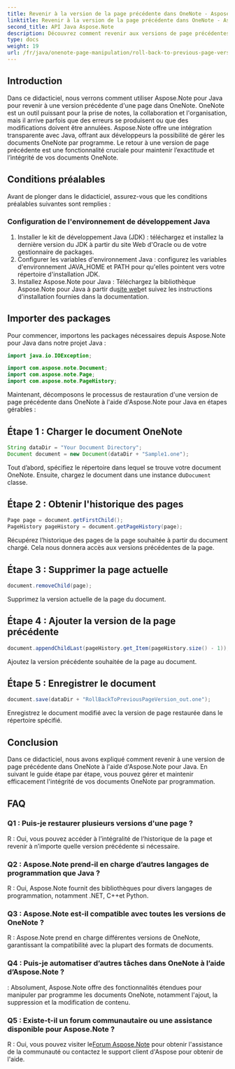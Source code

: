 ```yaml
---
title: Revenir à la version de la page précédente dans OneNote - Aspose.Note
linktitle: Revenir à la version de la page précédente dans OneNote - Aspose.Note
second_title: API Java Aspose.Note
description: Découvrez comment revenir aux versions de page précédentes dans OneNote à l’aide d’Aspose.Note pour Java. Suivez ce guide étape par étape pour une gestion efficace des documents.
type: docs
weight: 19
url: /fr/java/onenote-page-manipulation/roll-back-to-previous-page-version/
---
```

## Introduction

Dans ce didacticiel, nous verrons comment utiliser Aspose.Note pour Java pour revenir à une version précédente d'une page dans OneNote. OneNote est un outil puissant pour la prise de notes, la collaboration et l'organisation, mais il arrive parfois que des erreurs se produisent ou que des modifications doivent être annulées. Aspose.Note offre une intégration transparente avec Java, offrant aux développeurs la possibilité de gérer les documents OneNote par programme. Le retour à une version de page précédente est une fonctionnalité cruciale pour maintenir l’exactitude et l’intégrité de vos documents OneNote.

## Conditions préalables

Avant de plonger dans le didacticiel, assurez-vous que les conditions préalables suivantes sont remplies :

### Configuration de l'environnement de développement Java
1. Installer le kit de développement Java (JDK) : téléchargez et installez la dernière version du JDK à partir du site Web d'Oracle ou de votre gestionnaire de packages.
2. Configurer les variables d'environnement Java : configurez les variables d'environnement JAVA_HOME et PATH pour qu'elles pointent vers votre répertoire d'installation JDK.
3.  Installez Aspose.Note pour Java : Téléchargez la bibliothèque Aspose.Note pour Java à partir du[site web](https://purchase.aspose.com/buy)et suivez les instructions d'installation fournies dans la documentation.

## Importer des packages

Pour commencer, importons les packages nécessaires depuis Aspose.Note pour Java dans notre projet Java :

```java
import java.io.IOException;

import com.aspose.note.Document;
import com.aspose.note.Page;
import com.aspose.note.PageHistory;
```

Maintenant, décomposons le processus de restauration d'une version de page précédente dans OneNote à l'aide d'Aspose.Note pour Java en étapes gérables :

## Étape 1 : Charger le document OneNote
```java
String dataDir = "Your Document Directory";
Document document = new Document(dataDir + "Sample1.one");
```
 Tout d’abord, spécifiez le répertoire dans lequel se trouve votre document OneNote. Ensuite, chargez le document dans une instance du`Document` classe.

## Étape 2 : Obtenir l'historique des pages
```java
Page page = document.getFirstChild();
PageHistory pageHistory = document.getPageHistory(page);
```
Récupérez l’historique des pages de la page souhaitée à partir du document chargé. Cela nous donnera accès aux versions précédentes de la page.

## Étape 3 : Supprimer la page actuelle
```java
document.removeChild(page);
```
Supprimez la version actuelle de la page du document.

## Étape 4 : Ajouter la version de la page précédente
```java
document.appendChildLast(pageHistory.get_Item(pageHistory.size() - 1));
```
Ajoutez la version précédente souhaitée de la page au document.

## Étape 5 : Enregistrer le document
```java
document.save(dataDir + "RollBackToPreviousPageVersion_out.one");
```
Enregistrez le document modifié avec la version de page restaurée dans le répertoire spécifié.

## Conclusion

Dans ce didacticiel, nous avons expliqué comment revenir à une version de page précédente dans OneNote à l'aide d'Aspose.Note pour Java. En suivant le guide étape par étape, vous pouvez gérer et maintenir efficacement l'intégrité de vos documents OneNote par programmation.

## FAQ

### Q1 : Puis-je restaurer plusieurs versions d'une page ?

R : Oui, vous pouvez accéder à l’intégralité de l’historique de la page et revenir à n’importe quelle version précédente si nécessaire.

### Q2 : Aspose.Note prend-il en charge d’autres langages de programmation que Java ?

R : Oui, Aspose.Note fournit des bibliothèques pour divers langages de programmation, notamment .NET, C++et Python.

### Q3 : Aspose.Note est-il compatible avec toutes les versions de OneNote ?

R : Aspose.Note prend en charge différentes versions de OneNote, garantissant la compatibilité avec la plupart des formats de documents.

### Q4 : Puis-je automatiser d’autres tâches dans OneNote à l’aide d’Aspose.Note ?

: Absolument, Aspose.Note offre des fonctionnalités étendues pour manipuler par programme les documents OneNote, notamment l'ajout, la suppression et la modification de contenu.

### Q5 : Existe-t-il un forum communautaire ou une assistance disponible pour Aspose.Note ?

 R : Oui, vous pouvez visiter le[Forum Aspose.Note](https://forum.aspose.com/c/note/28) pour obtenir l'assistance de la communauté ou contactez le support client d'Aspose pour obtenir de l'aide.